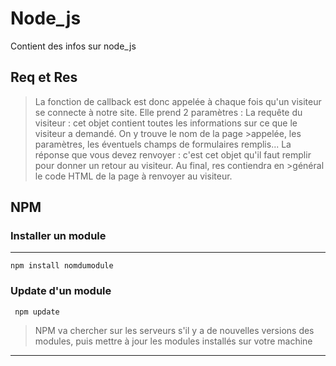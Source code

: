 # Node_js
Contient des infos sur node_js
## Req et Res

>La fonction de callback est donc appelée à chaque fois qu'un visiteur se connecte à notre site. Elle prend 2 paramètres :
>La requête du visiteur : cet objet contient toutes les informations sur ce que le visiteur a demandé. On y trouve le nom de la page >appelée, les paramètres, les éventuels champs de formulaires remplis...
>La réponse que vous devez renvoyer : c'est cet objet qu'il faut remplir pour donner un retour au visiteur. Au final, res contiendra en >général le code HTML de la page à renvoyer au visiteur.

## NPM

### Installer un module

*******

``npm install nomdumodule``

### Update d'un module

`` npm update``

> NPM va chercher sur les serveurs s'il y a de nouvelles versions des modules, puis mettre à jour les modules installés sur votre machine 

*******

